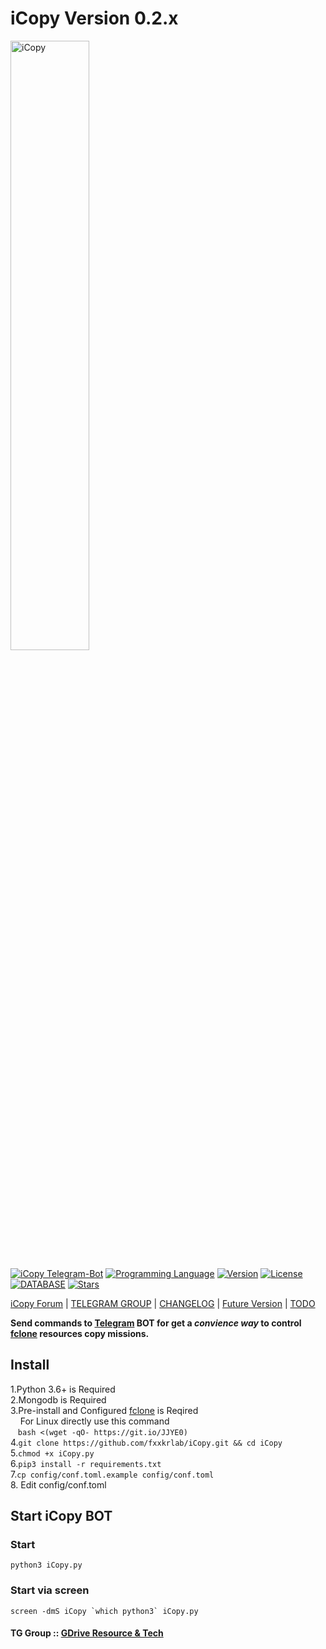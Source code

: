 # iCopy Version 0.2.x

[<img src="https://f002.backblazeb2.com/file/jsuforum-upload/optimized/1X/cff2835c1652bb57a18aac42a3eee34b51cd9b89_2_1380x386.gif" width="50%" alt="iCopy">](https://bbs.jsu.net/c/official-project/icopy/6)  

[![iCopy Telegram-Bot](https://img.shields.io/badge/iCopy-Telegram%20BOT-red?style=flat-square&logo=appveyor)](https://bbs.jsu.net/c/official-project/icopy/6)
[![Programming Language](https://img.shields.io/badge/LANGUAGE-Python%203.6%2B-success?style=flat-square&logo=appveyor)](https://bbs.jsu.net/c/official-project/icopy/6)
[![Version](https://img.shields.io/badge/Version-0.2.0--beta.6.1-ff69b4?style=flat-square&logo=appveyor)](https://bbs.jsu.net/c/official-project/icopy/6)
[![License](https://img.shields.io/github/license/fxxkrlab/iCopy?style=flat-square&logo=appveyor)](https://bbs.jsu.net/c/official-project/icopy/6)
[![DATABASE](https://img.shields.io/badge/DATABASE-MongoDB-brightgreen?style=flat-square&logo=appveyor)](https://github.com/mongodb/mongo)
[![Stars](https://img.shields.io/github/stars/fxxkrlab/iCopy?style=flat-square&logo=appveyor)](https://github.com/fxxkrlab/iCopy)  

[iCopy Forum](https://bbs.jsu.net/c/official-project/icopy/6) |
[TELEGRAM GROUP](https://t.me/sharegdrive) |
[CHANGELOG](docs/CHANGELOG.md) |
[Future Version](https://github.com/fxxkrlab/iCopy/projects/1) |
[TODO](docs/TODO.md)  

**Send commands to [Telegram](http://telegram.org) BOT for get a _convience way_ to control [fclone](https://github.com/mawaya/rclone/releases/tag/fclone-v0.3.1) resources copy missions.**  

## Install  

1.Python 3.6+ is Required  
2.Mongodb is Required  
3.Pre-install and Configured [fclone](https://github.com/mawaya/rclone/releases/tag/fclone-v0.3.1) is Reqired  
&nbsp;&nbsp;&nbsp;&nbsp;For Linux directly use this command  
&nbsp;&nbsp;&nbsp;`bash <(wget -qO- https://git.io/JJYE0)`  
4.`git clone https://github.com/fxxkrlab/iCopy.git && cd iCopy`  
5.`chmod +x iCopy.py`  
6.`pip3 install -r requirements.txt`  
7.`cp config/conf.toml.example config/conf.toml`  
8.&nbsp;Edit config/conf.toml  

## Start iCopy BOT

### Start  

`python3 iCopy.py`  

### Start via screen  

``screen -dmS iCopy `which python3` iCopy.py``  

#### TG Group :: [GDrive Resource & Tech](https://t.me/sharegdrive)  
